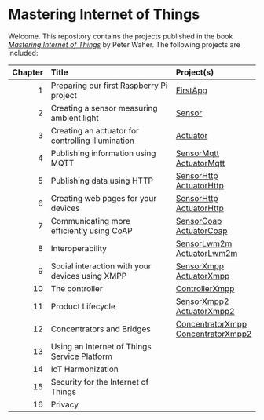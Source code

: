 Mastering Internet of Things
================================

Welcome. This repository contains the projects published in the book
[*Mastering Internet of Things*](https://www.packtpub.com/networking-and-servers/mastering-internet-things) 
by Peter Waher. The following projects are included:

| Chapter | Title                                             | Project(s)                                                                      |
|--------:|:--------------------------------------------------|:--------------------------------------------------------------------------------|
|       1 | Preparing our first Raspberry Pi project          | [FirstApp](FirstApp)                                                            |
|       2 | Creating a sensor measuring ambient light         | [Sensor](Sensor)                                                                |
|       3 | Creating an actuator for controlling illumination | [Actuator](Actuator)                                                            |
|       4 | Publishing information using MQTT                 | [SensorMqtt](SensorMqtt)<br/>[ActuatorMqtt](ActuatorMqtt)                       |
|       5 | Publishing data using HTTP                        | [SensorHttp](SensorHttp)<br/>[ActuatorHttp](ActuatorHttp)                       |
|       6 | Creating web pages for your devices               | [SensorHttp](SensorHttp)<br/>[ActuatorHttp](ActuatorHttp)                       |
|       7 | Communicating more efficiently using CoAP         | [SensorCoap](SensorCoap)<br/>[ActuatorCoap](ActuatorCoap)                       |
|       8 | Interoperability                                  | [SensorLwm2m](SensorLwm2m)<br/>[ActuatorLwm2m](ActuatorLwm2m)                   |
|       9 | Social interaction with your devices using XMPP   | [SensorXmpp](SensorXmpp)<br/>[ActuatorXmpp](ActuatorXmpp)                       |
|      10 | The controller                                    | [ControllerXmpp](ControllerXmpp)                                                |
|      11 | Product Lifecycle                                 | [SensorXmpp2](SensorXmpp2)<br/>[ActuatorXmpp2](ActuatorXmpp2)                   |
|      12 | Concentrators and Bridges                         | [ConcentratorXmpp](ConcentratorXmpp)<br/>[ConcentratorXmpp2](ConcentratorXmpp2) |
|      13 | Using an Internet of Things Service Platform      |                                                                                 |
|      14 | IoT Harmonization                                 |                                                                                 |
|      15 | Security for the Internet of Things               |                                                                                 |
|      16 | Privacy                                           |                                                                                 |
